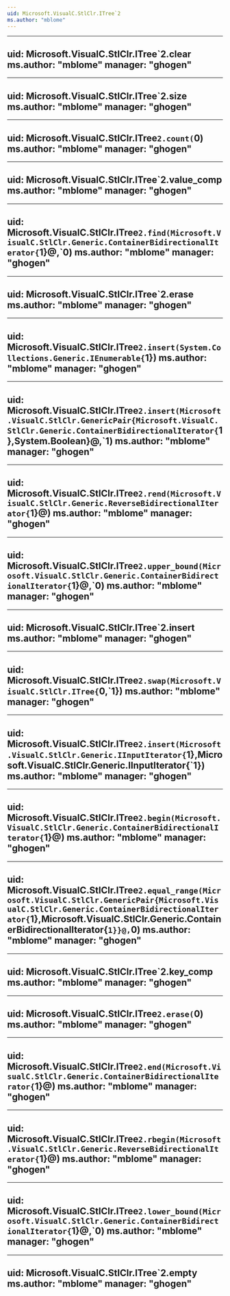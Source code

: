 ```yaml
---
uid: Microsoft.VisualC.StlClr.ITree`2
ms.author: "mblome"
---
```


---
uid: Microsoft.VisualC.StlClr.ITree`2.clear
ms.author: "mblome"
manager: "ghogen"
---

---
uid: Microsoft.VisualC.StlClr.ITree`2.size
ms.author: "mblome"
manager: "ghogen"
---

---
uid: Microsoft.VisualC.StlClr.ITree`2.count(`0)
ms.author: "mblome"
manager: "ghogen"
---

---
uid: Microsoft.VisualC.StlClr.ITree`2.value_comp
ms.author: "mblome"
manager: "ghogen"
---

---
uid: Microsoft.VisualC.StlClr.ITree`2.find(Microsoft.VisualC.StlClr.Generic.ContainerBidirectionalIterator{`1}@,`0)
ms.author: "mblome"
manager: "ghogen"
---

---
uid: Microsoft.VisualC.StlClr.ITree`2.erase
ms.author: "mblome"
manager: "ghogen"
---

---
uid: Microsoft.VisualC.StlClr.ITree`2.insert(System.Collections.Generic.IEnumerable{`1})
ms.author: "mblome"
manager: "ghogen"
---

---
uid: Microsoft.VisualC.StlClr.ITree`2.insert(Microsoft.VisualC.StlClr.GenericPair{Microsoft.VisualC.StlClr.Generic.ContainerBidirectionalIterator{`1},System.Boolean}@,`1)
ms.author: "mblome"
manager: "ghogen"
---

---
uid: Microsoft.VisualC.StlClr.ITree`2.rend(Microsoft.VisualC.StlClr.Generic.ReverseBidirectionalIterator{`1}@)
ms.author: "mblome"
manager: "ghogen"
---

---
uid: Microsoft.VisualC.StlClr.ITree`2.upper_bound(Microsoft.VisualC.StlClr.Generic.ContainerBidirectionalIterator{`1}@,`0)
ms.author: "mblome"
manager: "ghogen"
---

---
uid: Microsoft.VisualC.StlClr.ITree`2.insert
ms.author: "mblome"
manager: "ghogen"
---

---
uid: Microsoft.VisualC.StlClr.ITree`2.swap(Microsoft.VisualC.StlClr.ITree{`0,`1})
ms.author: "mblome"
manager: "ghogen"
---

---
uid: Microsoft.VisualC.StlClr.ITree`2.insert(Microsoft.VisualC.StlClr.Generic.IInputIterator{`1},Microsoft.VisualC.StlClr.Generic.IInputIterator{`1})
ms.author: "mblome"
manager: "ghogen"
---

---
uid: Microsoft.VisualC.StlClr.ITree`2.begin(Microsoft.VisualC.StlClr.Generic.ContainerBidirectionalIterator{`1}@)
ms.author: "mblome"
manager: "ghogen"
---

---
uid: Microsoft.VisualC.StlClr.ITree`2.equal_range(Microsoft.VisualC.StlClr.GenericPair{Microsoft.VisualC.StlClr.Generic.ContainerBidirectionalIterator{`1},Microsoft.VisualC.StlClr.Generic.ContainerBidirectionalIterator{`1}}@,`0)
ms.author: "mblome"
manager: "ghogen"
---

---
uid: Microsoft.VisualC.StlClr.ITree`2.key_comp
ms.author: "mblome"
manager: "ghogen"
---

---
uid: Microsoft.VisualC.StlClr.ITree`2.erase(`0)
ms.author: "mblome"
manager: "ghogen"
---

---
uid: Microsoft.VisualC.StlClr.ITree`2.end(Microsoft.VisualC.StlClr.Generic.ContainerBidirectionalIterator{`1}@)
ms.author: "mblome"
manager: "ghogen"
---

---
uid: Microsoft.VisualC.StlClr.ITree`2.rbegin(Microsoft.VisualC.StlClr.Generic.ReverseBidirectionalIterator{`1}@)
ms.author: "mblome"
manager: "ghogen"
---

---
uid: Microsoft.VisualC.StlClr.ITree`2.lower_bound(Microsoft.VisualC.StlClr.Generic.ContainerBidirectionalIterator{`1}@,`0)
ms.author: "mblome"
manager: "ghogen"
---

---
uid: Microsoft.VisualC.StlClr.ITree`2.empty
ms.author: "mblome"
manager: "ghogen"
---
